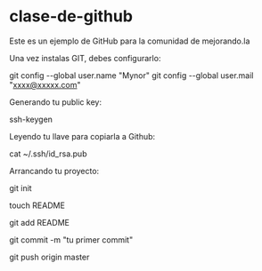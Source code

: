 clase-de-github
===============

Este es un ejemplo de GitHub para la comunidad de mejorando.la

Una vez instalas GIT, debes configurarlo:

git config --global user.name "Mynor"
git config --global user.mail "xxxx@xxxxx.com"

Generando tu public key:

ssh-keygen

Leyendo tu llave para copiarla a Github:

cat ~/.ssh/id_rsa.pub

Arrancando tu proyecto:

git init

touch README

git add README

git commit -m "tu primer commit"

git push origin master